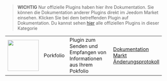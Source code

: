 
>**WICHTIG**
>Nur offizielle Plugins haben hier ihre Dokumentation. Sie können die Dokumentation anderer Plugins direkt im Jeedom Market einsehen. Klicken Sie bei dem betreffenden Plugin auf Dokumentation.
>Du kannst sehen [hier](https://market.jeedom.com/index.php?v=d&p=market&type=plugin&categorie=finance) alle offiziellen Plugins in dieser Kategorie


| | | | |
|--- | --- | --- | ---|
|<img src="porkfolio/porkfolio_icon.png" class="pluginLogo" width="100" />|Porkfolio|Plugin zum Senden und Empfangen von Informationen aus Ihrem Pokfolio|[Dokumentation](porkfolio/index.md)<br/>[Markt](https://market.jeedom.com/index.php?v=d&p=market_display&id=1503)<br/>[Änderungsprotokoll](porkfolio/changelog.md)|
